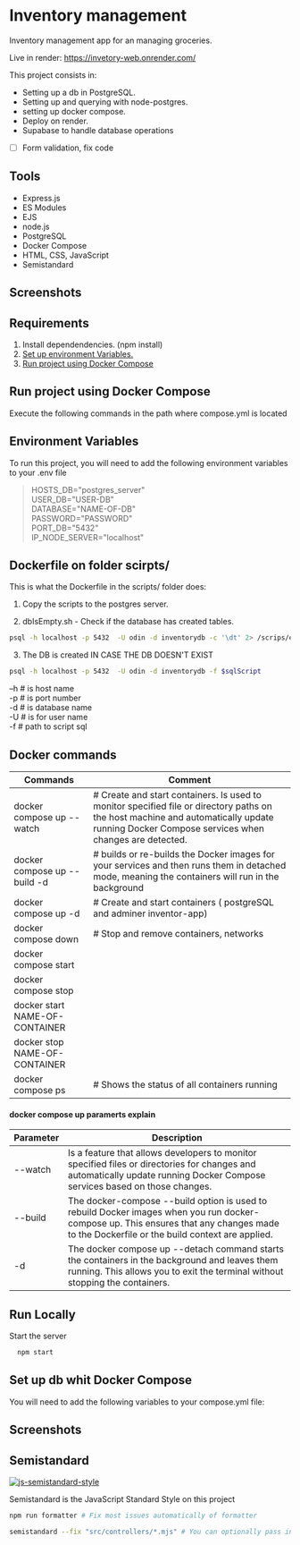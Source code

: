 # Inventory management

Inventory management app for an managing groceries. 

Live in render: https://invetory-web.onrender.com/

This project consists in:  

- Setting up a db in PostgreSQL.
- Setting up and querying with node-postgres.
- setting up docker compose.
- Deploy on render.
- Supabase to handle database operations

<!-- TODO: ! -->

- [ ] Form validation, fix code

## Tools

- Express.js
- ES Modules
- EJS
- node.js
- PostgreSQL
- Docker Compose
- HTML, CSS, JavaScript
- Semistandard  

## Screenshots

## Requirements

1. Install dependendencies. (npm install)
2. [Set up environment Variables.](#environment-variables)
3. [Run project using Docker Compose](#Docker-Compose)


## Run project using Docker Compose

Execute the following commands in the path where compose.yml is located  

## Environment Variables
 
To run this project, you will need to add the following environment variables to your .env file

> HOSTS_DB="postgres_server"  
> USER_DB="USER-DB"  
> DATABASE="NAME-OF-DB"  
> PASSWORD="PASSWORD"  
> PORT_DB="5432"  
> IP_NODE_SERVER="localhost"  

## Dockerfile on folder scirpts/  

This is what the Dockerfile in the scripts/ folder does:

1. Copy the scripts to the postgres server.

2. dbIsEmpty.sh - Check if the database has created tables. 

```bash 
psql -h localhost -p 5432  -U odin -d inventorydb -c '\dt' 2> /scrips/error.txt
```  

3. The DB is created IN CASE THE DB DOESN'T EXIST 

```bash 
psql -h localhost -p 5432  -U odin -d inventorydb -f $sqlScript
```  

–h # is host name  
-p # is port number  
-d # is database name  
-U # is for user name  
-f # path to script sql  

## Docker commands

| Commands | Comment |
| ------ | ------ |
| docker compose up --watch |  # Create and start containers. Is used to monitor specified file or directory paths on the host machine and automatically update running Docker Compose services when changes are detected. |
| docker compose up --build -d| # builds or re-builds the Docker images for your services and then runs them in detached mode, meaning the containers will run in the background |   
| docker compose up -d |  # Create and start containers ( postgreSQL and adminer inventor-app) |
| docker compose down |   # Stop and remove containers, networks |
| docker compose start |
| docker compose stop |
| docker start NAME-OF-CONTAINER |
| docker stop NAME-OF-CONTAINER |
| docker compose ps | # Shows the status of all containers running|

#### docker compose up paramerts explain

| Parameter | Description |
| ------ | ------ |
| --watch |  Is a feature that allows developers to monitor specified files or directories for changes and automatically update running Docker Compose services based on those changes.|
| --build | The docker-compose --build option is used to rebuild Docker images when you run docker-compose up. This ensures that any changes made to the Dockerfile or the build context are applied. |
| -d      | The docker compose up --detach command starts the containers in the background and leaves them running. This allows you to exit the terminal without stopping the containers. |  
 

## Run Locally

Start the server

```bash
  npm start
```  


## Set up db whit Docker Compose 

You will need to add the following variables to your compose.yml file:

 

## Screenshots

 
## Semistandard  

[![js-semistandard-style](https://raw.githubusercontent.com/standard/semistandard/master/badge.svg)](https://github.com/standard/semistandard)  

Semistandard is the JavaScript Standard Style on this project

```bash 
npm run formatter # Fix most issues automatically of formatter

semistandard --fix "src/controllers/*.mjs" # You can optionally pass in a directory (or directories) using the glob pattern. 
 

